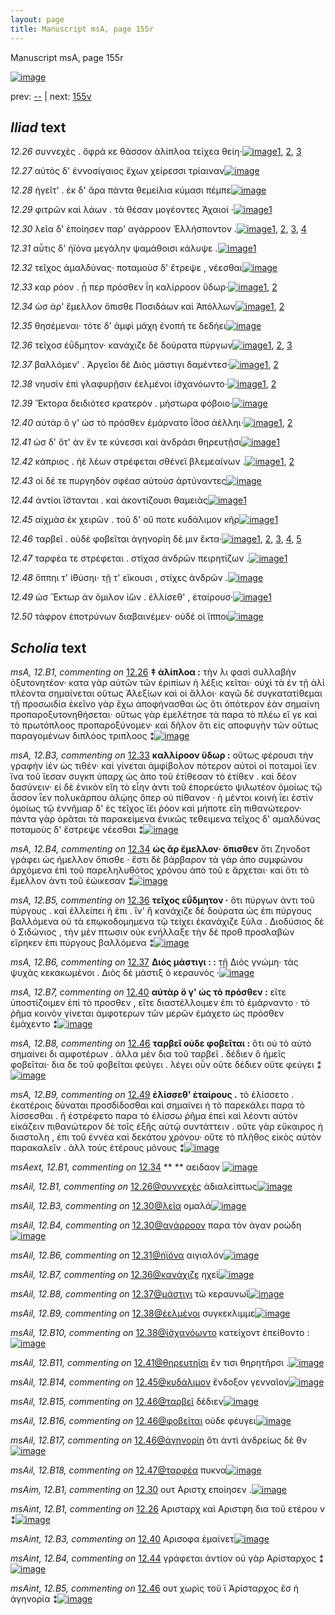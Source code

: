 ```yaml
---
layout: page
title: Manuscript msA, page 155r
---
```


Manuscript msA, page 155r

[![image](http://www.homermultitext.org/iipsrv?OBJ=IIP,1.0&FIF=/project/homer/pyramidal/deepzoom/hmt/vaimg/2017a/VA155RN_0327.tif&WID=100&CVT=JPEG)](http://www.homermultitext.org/ict2/?urn=urn:cite2:hmt:vaimg.2017a:VA155RN_0327)

prev:  [--](../--) | next:  [155v](../155v)

## *Iliad* text

*12.26* <a id="12.26"/> συννεχὲς . ὄφρά κε θᾶσσον ἁλίπλοα τείχεα θείη·[![image](http://www.homermultitext.org/iipsrv?OBJ=IIP,1.0&FIF=/project/homer/pyramidal/deepzoom/hmt/vaimg/2017a/VA155RN_0327.tif&RGN=0.1776,0.21,0.4267,0.0242&WID=1000&CVT=JPEG)](http://www.homermultitext.org/ict2/?urn=urn:cite2:hmt:vaimg.2017a:VA155RN_0327@0.1776,0.21,0.4267,0.0242)[1](#msAint_12.B1), [2](#msA_12.B1), [3](#msAil_12.B1)

*12.27* <a id="12.27"/> αὐτὸς δ' ἐννοσίγαιος ἔχων χείρεσσι τρίαιναν[![image](http://www.homermultitext.org/iipsrv?OBJ=IIP,1.0&FIF=/project/homer/pyramidal/deepzoom/hmt/vaimg/2017a/VA155RN_0327.tif&RGN=0.1756,0.2272,0.4217,0.028&WID=1000&CVT=JPEG)](http://www.homermultitext.org/ict2/?urn=urn:cite2:hmt:vaimg.2017a:VA155RN_0327@0.1756,0.2272,0.4217,0.028)

*12.28* <a id="12.28"/> ἡγεῖτ' . ἐκ δ' ἄρα πάντα θεμείλια κύμασι πέμπε[![image](http://www.homermultitext.org/iipsrv?OBJ=IIP,1.0&FIF=/project/homer/pyramidal/deepzoom/hmt/vaimg/2017a/VA155RN_0327.tif&RGN=0.1781,0.2477,0.4281,0.0257&WID=1000&CVT=JPEG)](http://www.homermultitext.org/ict2/?urn=urn:cite2:hmt:vaimg.2017a:VA155RN_0327@0.1781,0.2477,0.4281,0.0257)

*12.29* <a id="12.29"/> φιτρῶν καὶ λάων . τὰ θέσαν μογέοντες Ἀχαιοί ·[![image](http://www.homermultitext.org/iipsrv?OBJ=IIP,1.0&FIF=/project/homer/pyramidal/deepzoom/hmt/vaimg/2017a/VA155RN_0327.tif&RGN=0.1742,0.269,0.4054,0.0233&WID=1000&CVT=JPEG)](http://www.homermultitext.org/ict2/?urn=urn:cite2:hmt:vaimg.2017a:VA155RN_0327@0.1742,0.269,0.4054,0.0233)[1](#msAil_12.B2)

*12.30* <a id="12.30"/> λεῖα δ' ἐποίησεν παρ' αγάρροον Ἑλλήσποντον .[![image](http://www.homermultitext.org/iipsrv?OBJ=IIP,1.0&FIF=/project/homer/pyramidal/deepzoom/hmt/vaimg/2017a/VA155RN_0327.tif&RGN=0.1642,0.2883,0.4088,0.0216&WID=1000&CVT=JPEG)](http://www.homermultitext.org/ict2/?urn=urn:cite2:hmt:vaimg.2017a:VA155RN_0327@0.1642,0.2883,0.4088,0.0216)[1](#msAil_12.B5), [2](#msAil_12.B4), [3](#msAil_12.B3), [4](#msAim_12.B1)

*12.31* <a id="12.31"/> αὖτις δ' ἠϊόνα μεγάλην ψαμάθοισι κάλυψε .[![image](http://www.homermultitext.org/iipsrv?OBJ=IIP,1.0&FIF=/project/homer/pyramidal/deepzoom/hmt/vaimg/2017a/VA155RN_0327.tif&RGN=0.1746,0.3043,0.4108,0.0265&WID=1000&CVT=JPEG)](http://www.homermultitext.org/ict2/?urn=urn:cite2:hmt:vaimg.2017a:VA155RN_0327@0.1746,0.3043,0.4108,0.0265)[1](#msAil_12.B6)

*12.32* <a id="12.32"/> τεῖχος ἀμαλδύνας· ποταμοὺσ δ' ἔτρεψε , νέεσθαι[![image](http://www.homermultitext.org/iipsrv?OBJ=IIP,1.0&FIF=/project/homer/pyramidal/deepzoom/hmt/vaimg/2017a/VA155RN_0327.tif&RGN=0.1726,0.3263,0.4197,0.0231&WID=1000&CVT=JPEG)](http://www.homermultitext.org/ict2/?urn=urn:cite2:hmt:vaimg.2017a:VA155RN_0327@0.1726,0.3263,0.4197,0.0231)

*12.33* <a id="12.33"/> καρ ρόον . ᾗ περ πρόσθεν ΐη καλίρροον ὕδωρ·[![image](http://www.homermultitext.org/iipsrv?OBJ=IIP,1.0&FIF=/project/homer/pyramidal/deepzoom/hmt/vaimg/2017a/VA155RN_0327.tif&RGN=0.1756,0.3457,0.4103,0.0246&WID=1000&CVT=JPEG)](http://www.homermultitext.org/ict2/?urn=urn:cite2:hmt:vaimg.2017a:VA155RN_0327@0.1756,0.3457,0.4103,0.0246)[1](#msAim_12.B2), [2](#msA_12.B3)

*12.34* <a id="12.34"/> ὡσ άρ' ἔμελλον ὄπισθε Ποσιδάων καὶ Ἀπόλλων[![image](http://www.homermultitext.org/iipsrv?OBJ=IIP,1.0&FIF=/project/homer/pyramidal/deepzoom/hmt/vaimg/2017a/VA155RN_0327.tif&RGN=0.1766,0.3643,0.4197,0.0224&WID=1000&CVT=JPEG)](http://www.homermultitext.org/ict2/?urn=urn:cite2:hmt:vaimg.2017a:VA155RN_0327@0.1766,0.3643,0.4197,0.0224)[1](#msAext_12.B1), [2](#msA_12.B4)

*12.35* <a id="12.35"/> θησέμεναι· τότε δ' ἀμφὶ μάχη ἐνοπή τε δεδήει[![image](http://www.homermultitext.org/iipsrv?OBJ=IIP,1.0&FIF=/project/homer/pyramidal/deepzoom/hmt/vaimg/2017a/VA155RN_0327.tif&RGN=0.1716,0.3826,0.4247,0.025&WID=1000&CVT=JPEG)](http://www.homermultitext.org/ict2/?urn=urn:cite2:hmt:vaimg.2017a:VA155RN_0327@0.1716,0.3826,0.4247,0.025)

*12.36* <a id="12.36"/> τεῖχοσ ἐΰδμητον· κανάχιζε δὲ δούρατα πύργων[![image](http://www.homermultitext.org/iipsrv?OBJ=IIP,1.0&FIF=/project/homer/pyramidal/deepzoom/hmt/vaimg/2017a/VA155RN_0327.tif&RGN=0.1706,0.4031,0.4336,0.0257&WID=1000&CVT=JPEG)](http://www.homermultitext.org/ict2/?urn=urn:cite2:hmt:vaimg.2017a:VA155RN_0327@0.1706,0.4031,0.4336,0.0257)[1](#msAint_12.B2), [2](#msAil_12.B7), [3](#msA_12.B5)

*12.37* <a id="12.37"/> βαλλόμεν' . Ἀργεῖοι δὲ Διὸς μάστιγι δαμέντεσ·[![image](http://www.homermultitext.org/iipsrv?OBJ=IIP,1.0&FIF=/project/homer/pyramidal/deepzoom/hmt/vaimg/2017a/VA155RN_0327.tif&RGN=0.1671,0.4225,0.4202,0.022&WID=1000&CVT=JPEG)](http://www.homermultitext.org/ict2/?urn=urn:cite2:hmt:vaimg.2017a:VA155RN_0327@0.1671,0.4225,0.4202,0.022)[1](#msAil_12.B8), [2](#msA_12.B6)

*12.38* <a id="12.38"/> νηυσὶν ἐπὶ γλαφυρῇσιν ἐελμένοι ἰ̈σχανόωντο·[![image](http://www.homermultitext.org/iipsrv?OBJ=IIP,1.0&FIF=/project/homer/pyramidal/deepzoom/hmt/vaimg/2017a/VA155RN_0327.tif&RGN=0.1615,0.4396,0.446,0.0255&WID=1000&CVT=JPEG)](http://www.homermultitext.org/ict2/?urn=urn:cite2:hmt:vaimg.2017a:VA155RN_0327@0.1615,0.4396,0.446,0.0255)[1](#msAil_12.B10), [2](#msAil_12.B9)

*12.39* <a id="12.39"/> Ἕκτορα δειδιότεσ κρατερὸν . μήστωρα φόβοιο·[![image](http://www.homermultitext.org/iipsrv?OBJ=IIP,1.0&FIF=/project/homer/pyramidal/deepzoom/hmt/vaimg/2017a/VA155RN_0327.tif&RGN=0.1604,0.459,0.446,0.0255&WID=1000&CVT=JPEG)](http://www.homermultitext.org/ict2/?urn=urn:cite2:hmt:vaimg.2017a:VA155RN_0327@0.1604,0.459,0.446,0.0255)

*12.40* <a id="12.40"/> αὐτὰρ ὅ γ' ὡσ τὸ πρόσθεν ἐμάρνατο ἶ̈σοσ ἀέλληι·[![image](http://www.homermultitext.org/iipsrv?OBJ=IIP,1.0&FIF=/project/homer/pyramidal/deepzoom/hmt/vaimg/2017a/VA155RN_0327.tif&RGN=0.1632,0.4775,0.446,0.0255&WID=1000&CVT=JPEG)](http://www.homermultitext.org/ict2/?urn=urn:cite2:hmt:vaimg.2017a:VA155RN_0327@0.1632,0.4775,0.446,0.0255)[1](#msA_12.B7), [2](#msAint_12.B3)

*12.41* <a id="12.41"/> ὡσ δ' ὅτ' ὰν ἔν τε κύνεσσι καὶ ἀνδράσι θηρευτῇσι[![image](http://www.homermultitext.org/iipsrv?OBJ=IIP,1.0&FIF=/project/homer/pyramidal/deepzoom/hmt/vaimg/2017a/VA155RN_0327.tif&RGN=0.1588,0.496,0.446,0.0255&WID=1000&CVT=JPEG)](http://www.homermultitext.org/ict2/?urn=urn:cite2:hmt:vaimg.2017a:VA155RN_0327@0.1588,0.496,0.446,0.0255)[1](#msAil_12.B11)

*12.42* <a id="12.42"/> κάπριος . ἠὲ λέων στρέφεται σθένεϊ βλεμεαίνων .[![image](http://www.homermultitext.org/iipsrv?OBJ=IIP,1.0&FIF=/project/homer/pyramidal/deepzoom/hmt/vaimg/2017a/VA155RN_0327.tif&RGN=0.1582,0.5145,0.446,0.0255&WID=1000&CVT=JPEG)](http://www.homermultitext.org/ict2/?urn=urn:cite2:hmt:vaimg.2017a:VA155RN_0327@0.1582,0.5145,0.446,0.0255)[1](#msAil_12.B12), [2](#msAil_12.B13)

*12.43* <a id="12.43"/> οἱ δέ τε πυργηδὸν σφέασ αὐτοὺσ ἀρτύναντες[![image](http://www.homermultitext.org/iipsrv?OBJ=IIP,1.0&FIF=/project/homer/pyramidal/deepzoom/hmt/vaimg/2017a/VA155RN_0327.tif&RGN=0.1561,0.5327,0.446,0.0255&WID=1000&CVT=JPEG)](http://www.homermultitext.org/ict2/?urn=urn:cite2:hmt:vaimg.2017a:VA155RN_0327@0.1561,0.5327,0.446,0.0255)

*12.44* <a id="12.44"/> ἀντίοι ἵ̈στανται . καὶ ἀκοντίζουσι θαμειὰς[![image](http://www.homermultitext.org/iipsrv?OBJ=IIP,1.0&FIF=/project/homer/pyramidal/deepzoom/hmt/vaimg/2017a/VA155RN_0327.tif&RGN=0.1561,0.5557,0.446,0.0255&WID=1000&CVT=JPEG)](http://www.homermultitext.org/ict2/?urn=urn:cite2:hmt:vaimg.2017a:VA155RN_0327@0.1561,0.5557,0.446,0.0255)[1](#msAint_12.B4)

*12.45* <a id="12.45"/> αἰχμὰσ ἐκ χειρῶν . τοῦ δ' οὔ ποτε κυδάλιμον κῆρ[![image](http://www.homermultitext.org/iipsrv?OBJ=IIP,1.0&FIF=/project/homer/pyramidal/deepzoom/hmt/vaimg/2017a/VA155RN_0327.tif&RGN=0.1588,0.5751,0.446,0.0255&WID=1000&CVT=JPEG)](http://www.homermultitext.org/ict2/?urn=urn:cite2:hmt:vaimg.2017a:VA155RN_0327@0.1588,0.5751,0.446,0.0255)[1](#msAil_12.B14)

*12.46* <a id="12.46"/> ταρβεῖ . οὐδὲ φοβεῖται ἀγηνορίη δέ μιν ἔκτα·[![image](http://www.homermultitext.org/iipsrv?OBJ=IIP,1.0&FIF=/project/homer/pyramidal/deepzoom/hmt/vaimg/2017a/VA155RN_0327.tif&RGN=0.15,0.5936,0.446,0.0255&WID=1000&CVT=JPEG)](http://www.homermultitext.org/ict2/?urn=urn:cite2:hmt:vaimg.2017a:VA155RN_0327@0.15,0.5936,0.446,0.0255)[1](#msA_12.B8), [2](#msAil_12.B17), [3](#msAil_12.B15), [4](#msAil_12.B16), [5](#msAint_12.B5)

*12.47* <a id="12.47"/> ταρφέα τε στρέφεται . στίχασ ἀνδρῶν πειρητίζων .[![image](http://www.homermultitext.org/iipsrv?OBJ=IIP,1.0&FIF=/project/homer/pyramidal/deepzoom/hmt/vaimg/2017a/VA155RN_0327.tif&RGN=0.1522,0.6129,0.446,0.0255&WID=1000&CVT=JPEG)](http://www.homermultitext.org/ict2/?urn=urn:cite2:hmt:vaimg.2017a:VA155RN_0327@0.1522,0.6129,0.446,0.0255)[1](#msAil_12.B18)

*12.48* <a id="12.48"/> ὅππηι τ' ἰ̈θύσηι· τῇ τ' εἴκουσι , στίχες ἀνδρῶν .[![image](http://www.homermultitext.org/iipsrv?OBJ=IIP,1.0&FIF=/project/homer/pyramidal/deepzoom/hmt/vaimg/2017a/VA155RN_0327.tif&RGN=0.155,0.6315,0.446,0.0255&WID=1000&CVT=JPEG)](http://www.homermultitext.org/ict2/?urn=urn:cite2:hmt:vaimg.2017a:VA155RN_0327@0.155,0.6315,0.446,0.0255)

*12.49* <a id="12.49"/> ὡσ Ἕκτωρ ἀν ὅμιλον ἰ̈ὼν . ἐλλίσεθ' , ἑταίρουσ·[![image](http://www.homermultitext.org/iipsrv?OBJ=IIP,1.0&FIF=/project/homer/pyramidal/deepzoom/hmt/vaimg/2017a/VA155RN_0327.tif&RGN=0.1544,0.6504,0.446,0.0255&WID=1000&CVT=JPEG)](http://www.homermultitext.org/ict2/?urn=urn:cite2:hmt:vaimg.2017a:VA155RN_0327@0.1544,0.6504,0.446,0.0255)[1](#msA_12.B9)

*12.50* <a id="12.50"/> τάφρον ἐποτρύνων διαβαινέμεν· οὐδέ οἱ ἵπποι[![image](http://www.homermultitext.org/iipsrv?OBJ=IIP,1.0&FIF=/project/homer/pyramidal/deepzoom/hmt/vaimg/2017a/VA155RN_0327.tif&RGN=0.161,0.671,0.446,0.0255&WID=1000&CVT=JPEG)](http://www.homermultitext.org/ict2/?urn=urn:cite2:hmt:vaimg.2017a:VA155RN_0327@0.161,0.671,0.446,0.0255)

## *Scholia* text

*msA, 12.B1, commenting on* [12.26](#12.26)  <a id="msA_12.B1"/> **‡ ἀλίπλοα :** τὴν λι φασὶ συλλαβὴν ὀξυτονητέον· κατα γὰρ αὐτῶν τῶν ἐριπίων ἡ λέξις κεῖται· οὐχὶ τὰ ἐν τῇ ἁλὶ πλέοντα σημαίνεται οὕτως Ἀλεξίων καὶ οἱ ἄλλοι· καγῶ δὲ συγκατατίθεμαι τῇ προσωιδία ἑκεῖνο γὰρ ἔχω ἀποφήνασθαι ὡς ὅτι ὁπότερον ἐὰν σημαίνη προπαροξυτονηθήσεται· οὕτως γὰρ ἐμελέτησε τὰ παρα τὸ πλέω εἴ γε καὶ τὸ πρωτόπλοος προπαροξύνομεν· καὶ δῆλον ὅτι εἰς αποφυγὴν τῶν οὕτως παραγομένων διπλόος τριπλοος ⁑[![image](http://www.homermultitext.org/iipsrv?OBJ=IIP,1.0&FIF=/project/homer/pyramidal/deepzoom/hmt/vaimg/2017a/VA155RN_0327.tif&RGN=0.602,0.2111,0.1918,0.159&WID=1000&CVT=JPEG)](http://www.homermultitext.org/ict2/?urn=urn:cite2:hmt:vaimg.2017a:VA155RN_0327@0.602,0.2111,0.1918,0.159)

*msA, 12.B3, commenting on* [12.33](#12.33)  <a id="msA_12.B3"/> **καλλίροον ὕδωρ :** οὕτως φέρουσι τὴν γραφήν ἱέν ὡς τιθέν· καὶ γίνεται ἀμφίβολον πότερον αὐτοὶ οἱ ποταμοὶ ἵεν ἵνα τοῦ ἵεσαν συγκπ ὑπαρχ ὡς ἀπο τοῦ ἐτίθεσαν τὸ ἐτίθεν . καὶ δέον δασύνειν· εἰ δὲ ἑνικὸν εἴη τὸ εἶην ἀντι τοῦ ἐπορεύετο ψιλωτέον ὁμοίως τῷ ἆσσον ῗεν πολυκάρπου ἁλῴης ὅπερ οὐ πίθανον · ἡ μέντοι κοινὴ ΐει ἐστὶν ὁμοίως τῷ ἐννῆμαρ δ' ἐς τεῖχος ἵ̈ει ῥόον καὶ μήποτε εἴη πιθανώτερον· πάντα γὰρ ὁρᾶται τὰ παρακείμενα ἑνικῶς τεθειμενα τεῖχος δ' αμαλδύνας ποταμοὺς δ' ἔστρεψε νέεσθαι ⁑[![image](http://www.homermultitext.org/iipsrv?OBJ=IIP,1.0&FIF=/project/homer/pyramidal/deepzoom/hmt/vaimg/2017a/VA155RN_0327.tif&RGN=0.5998,0.4232,0.1985,0.1647&WID=1000&CVT=JPEG)](http://www.homermultitext.org/ict2/?urn=urn:cite2:hmt:vaimg.2017a:VA155RN_0327@0.5998,0.4232,0.1985,0.1647)

*msA, 12.B4, commenting on* [12.34](#12.34)  <a id="msA_12.B4"/> **ὡς ἂρ ἔμελλον· ὄπισθεν** ὅτι Ζηνοδοτ γράφει ὡς ήμελλον ὄπισθε · ἔστι δὲ βάρβαρον τὰ γὰρ ἀπο συμφώνου ἀρχόμενα ἐπὶ τοῦ παρεληλυθότος χρόνου ἀπὸ τοῦ ε ἄρχεται· καὶ ὅτι τὸ ἔμελλον ἀντι τοῦ ἐώικεσαν ⁑[![image](http://www.homermultitext.org/iipsrv?OBJ=IIP,1.0&FIF=/project/homer/pyramidal/deepzoom/hmt/vaimg/2017a/VA155RN_0327.tif&RGN=0.5942,0.5861,0.1935,0.0647&WID=1000&CVT=JPEG)](http://www.homermultitext.org/ict2/?urn=urn:cite2:hmt:vaimg.2017a:VA155RN_0327@0.5942,0.5861,0.1935,0.0647)

*msA, 12.B5, commenting on* [12.36](#12.36)  <a id="msA_12.B5"/> **τεῖχος εΰδμητον ·** ὅτι πύργων ἀντι τοῦ πύργους . καὶ ἐλλείπει ἡ ἐπι . ἵν' ἢ κανάχιζε δὲ δούρατα ὡς ἐπι πύργους βαλλόμενα οὐ τὰ επῳκοδομημενα τῷ τείχει ἐκανάχιζε ξύλα . Διοδύσιος δὲ ὁ Σιδώνιος , τὴν μὲν πτωσιν οὐκ ενήλλαξε τὴν δὲ προθ προσλαβὼν εἴρηκεν ἐπι πύργους βαλλόμενα ⁑[![image](http://www.homermultitext.org/iipsrv?OBJ=IIP,1.0&FIF=/project/homer/pyramidal/deepzoom/hmt/vaimg/2017a/VA155RN_0327.tif&RGN=0.1151,0.648,0.6713,0.0753&WID=1000&CVT=JPEG)](http://www.homermultitext.org/ict2/?urn=urn:cite2:hmt:vaimg.2017a:VA155RN_0327@0.1151,0.648,0.6713,0.0753)

*msA, 12.B6, commenting on* [12.37](#12.37)  <a id="msA_12.B6"/> **Διὸς μάστιγι : :** τῇ Διὸς γνώμη· τὰς ψυχὰς κεκακωμένοι . Διὸς δὲ μάστιξ ὁ κεραυνὸς ·[![image](http://www.homermultitext.org/iipsrv?OBJ=IIP,1.0&FIF=/project/homer/pyramidal/deepzoom/hmt/vaimg/2017a/VA155RN_0327.tif&RGN=0.3498,0.7079,0.4323,0.0165&WID=1000&CVT=JPEG)](http://www.homermultitext.org/ict2/?urn=urn:cite2:hmt:vaimg.2017a:VA155RN_0327@0.3498,0.7079,0.4323,0.0165)

*msA, 12.B7, commenting on* [12.40](#12.40)  <a id="msA_12.B7"/> **αὐτὰρ ὅ γ' ὡς τὸ πρόσθεν :** εἴτε ὑποστίζοιμεν ἐπὶ τὸ προσθεν , εἴτε διαστέλλοιμεν ἐπι τὸ ἐμάρναντο · τὸ ῥῆμα κοινὸν γίνεται ἀμφοτερων τῶν μερῶν ἐμάχετο ὡς πρόσθεν ἐμάχεντο ⁑[![image](http://www.homermultitext.org/iipsrv?OBJ=IIP,1.0&FIF=/project/homer/pyramidal/deepzoom/hmt/vaimg/2017a/VA155RN_0327.tif&RGN=0.1149,0.7179,0.6812,0.0365&WID=1000&CVT=JPEG)](http://www.homermultitext.org/ict2/?urn=urn:cite2:hmt:vaimg.2017a:VA155RN_0327@0.1149,0.7179,0.6812,0.0365)

*msA, 12.B8, commenting on* [12.46](#12.46)  <a id="msA_12.B8"/> **ταρβεῖ οὐδε φοβεῖται :** ὅτι οὐ τὸ αὐτὸ σημαίνει δι αμφοτέρων . ἀλλα μὲν δια τοῦ ταρβεῖ . δέδιεν ὃ ἡμεῖς φοβεῖται· δια δε τοῦ φοβεῖται φεύγει . λέγει οὖν οὔτε δέδιεν οὔτε φεύγει ⁑[![image](http://www.homermultitext.org/iipsrv?OBJ=IIP,1.0&FIF=/project/homer/pyramidal/deepzoom/hmt/vaimg/2017a/VA155RN_0327.tif&RGN=0.1313,0.7385,0.6422,0.0259&WID=1000&CVT=JPEG)](http://www.homermultitext.org/ict2/?urn=urn:cite2:hmt:vaimg.2017a:VA155RN_0327@0.1313,0.7385,0.6422,0.0259)

*msA, 12.B9, commenting on* [12.49](#12.49)  <a id="msA_12.B9"/> **ἐλίσσεθ' ἑταίρους .** τὸ ἐλίσσετο . ἑκατέροις δύναται προσδίδοσθαι καὶ σημαίνει ἠ τὸ παρεκάλει παρα τὸ λίσσεσθαι . ἢ ἐστρέφετο παρα τὸ ἑλίσσω ῥῆμα ἐπεὶ καὶ λέοντι αὐτὸν εἰκάζειν πιθανώτερον δὲ τοῖς ἑξῆς αὐτῷ συντάττειν . οὔτε γὰρ εὔκαιρος ἡ διαστολη , ἐπι τοῦ ἐννέα καὶ δεκάτου χρόνου· οὔτε τὸ πλῆθος εἰκὸς αὐτὸν παρακαλεῖν . ἀλλ τοὺς ἑτέρους μόνους ⁑[![image](http://www.homermultitext.org/iipsrv?OBJ=IIP,1.0&FIF=/project/homer/pyramidal/deepzoom/hmt/vaimg/2017a/VA155RN_0327.tif&RGN=0.1289,0.7567,0.639,0.0464&WID=1000&CVT=JPEG)](http://www.homermultitext.org/ict2/?urn=urn:cite2:hmt:vaimg.2017a:VA155RN_0327@0.1289,0.7567,0.639,0.0464)

*msAext, 12.B1, commenting on* [12.34](#12.34)  <a id="msAext_12.B1"/> **					 				** 					 αειδαον 				[![image](http://www.homermultitext.org/iipsrv?OBJ=IIP,1.0&FIF=/project/homer/pyramidal/deepzoom/hmt/vaimg/2017a/VA155RN_0327.tif&RGN=0.8434,0.361,0.0299,0.016&WID=1000&CVT=JPEG)](http://www.homermultitext.org/ict2/?urn=urn:cite2:hmt:vaimg.2017a:VA155RN_0327@0.8434,0.361,0.0299,0.016)

*msAil, 12.B1, commenting on* [12.26@συννεχὲς](#12.26@συννεχὲς)  <a id="msAil_12.B1"/> ἀδιαλείπτως[![image](http://www.homermultitext.org/iipsrv?OBJ=IIP,1.0&FIF=/project/homer/pyramidal/deepzoom/hmt/vaimg/2017a/VA155RN_0327.tif&RGN=0.1912,0.2006,0.0541,0.0135&WID=1000&CVT=JPEG)](http://www.homermultitext.org/ict2/?urn=urn:cite2:hmt:vaimg.2017a:VA155RN_0327@0.1912,0.2006,0.0541,0.0135)

*msAil, 12.B3, commenting on* [12.30@λεῖα](#12.30@λεῖα)  <a id="msAil_12.B3"/> ομαλά[![image](http://www.homermultitext.org/iipsrv?OBJ=IIP,1.0&FIF=/project/homer/pyramidal/deepzoom/hmt/vaimg/2017a/VA155RN_0327.tif&RGN=0.1902,0.284,0.028,0.012&WID=1000&CVT=JPEG)](http://www.homermultitext.org/ict2/?urn=urn:cite2:hmt:vaimg.2017a:VA155RN_0327@0.1902,0.284,0.028,0.012)

*msAil, 12.B4, commenting on* [12.30@αγάρροον](#12.30@αγάρροον)  <a id="msAil_12.B4"/> παρα τὸν άγαν ροώδη[![image](http://www.homermultitext.org/iipsrv?OBJ=IIP,1.0&FIF=/project/homer/pyramidal/deepzoom/hmt/vaimg/2017a/VA155RN_0327.tif&RGN=0.3504,0.2832,0.0911,0.0113&WID=1000&CVT=JPEG)](http://www.homermultitext.org/ict2/?urn=urn:cite2:hmt:vaimg.2017a:VA155RN_0327@0.3504,0.2832,0.0911,0.0113)

*msAil, 12.B6, commenting on* [12.31@ἠϊόνα](#12.31@ἠϊόνα)  <a id="msAil_12.B6"/> αιγιαλόν[![image](http://www.homermultitext.org/iipsrv?OBJ=IIP,1.0&FIF=/project/homer/pyramidal/deepzoom/hmt/vaimg/2017a/VA155RN_0327.tif&RGN=0.2713,0.3013,0.049,0.012&WID=1000&CVT=JPEG)](http://www.homermultitext.org/ict2/?urn=urn:cite2:hmt:vaimg.2017a:VA155RN_0327@0.2713,0.3013,0.049,0.012)

*msAil, 12.B7, commenting on* [12.36@κανάχιζε](#12.36@κανάχιζε)  <a id="msAil_12.B7"/> ηχεὶ[![image](http://www.homermultitext.org/iipsrv?OBJ=IIP,1.0&FIF=/project/homer/pyramidal/deepzoom/hmt/vaimg/2017a/VA155RN_0327.tif&RGN=0.3844,0.402,0.037,0.0113&WID=1000&CVT=JPEG)](http://www.homermultitext.org/ict2/?urn=urn:cite2:hmt:vaimg.2017a:VA155RN_0327@0.3844,0.402,0.037,0.0113)

*msAil, 12.B8, commenting on* [12.37@μάστιγι](#12.37@μάστιγι)  <a id="msAil_12.B8"/> τῶ κεραυνωῖ[![image](http://www.homermultitext.org/iipsrv?OBJ=IIP,1.0&FIF=/project/homer/pyramidal/deepzoom/hmt/vaimg/2017a/VA155RN_0327.tif&RGN=0.4064,0.4207,0.0711,0.0135&WID=1000&CVT=JPEG)](http://www.homermultitext.org/ict2/?urn=urn:cite2:hmt:vaimg.2017a:VA155RN_0327@0.4064,0.4207,0.0711,0.0135)

*msAil, 12.B9, commenting on* [12.38@ἐελμένοι](#12.38@ἐελμένοι)  <a id="msAil_12.B9"/> συγκεκλιμμε[![image](http://www.homermultitext.org/iipsrv?OBJ=IIP,1.0&FIF=/project/homer/pyramidal/deepzoom/hmt/vaimg/2017a/VA155RN_0327.tif&RGN=0.4254,0.4373,0.0651,0.0143&WID=1000&CVT=JPEG)](http://www.homermultitext.org/ict2/?urn=urn:cite2:hmt:vaimg.2017a:VA155RN_0327@0.4254,0.4373,0.0651,0.0143)

*msAil, 12.B10, commenting on* [12.38@ἱ̈σχανόωντο](#12.38@ἱ̈σχανόωντο)  <a id="msAil_12.B10"/> κατείχοντ ἐπείθοντο :[![image](http://www.homermultitext.org/iipsrv?OBJ=IIP,1.0&FIF=/project/homer/pyramidal/deepzoom/hmt/vaimg/2017a/VA155RN_0327.tif&RGN=0.5145,0.438,0.0881,0.015&WID=1000&CVT=JPEG)](http://www.homermultitext.org/ict2/?urn=urn:cite2:hmt:vaimg.2017a:VA155RN_0327@0.5145,0.438,0.0881,0.015)

*msAil, 12.B11, commenting on* [12.41@θηρευτηῖσι](#12.41@θηρευτηῖσι)  <a id="msAil_12.B11"/> ἔν τισι θηρητῆρσι .[![image](http://www.homermultitext.org/iipsrv?OBJ=IIP,1.0&FIF=/project/homer/pyramidal/deepzoom/hmt/vaimg/2017a/VA155RN_0327.tif&RGN=0.5155,0.4929,0.0771,0.0143&WID=1000&CVT=JPEG)](http://www.homermultitext.org/ict2/?urn=urn:cite2:hmt:vaimg.2017a:VA155RN_0327@0.5155,0.4929,0.0771,0.0143)

*msAil, 12.B14, commenting on* [12.45@κυδάλιμον](#12.45@κυδάλιμον)  <a id="msAil_12.B14"/> ἔνδοξον γενναῖον[![image](http://www.homermultitext.org/iipsrv?OBJ=IIP,1.0&FIF=/project/homer/pyramidal/deepzoom/hmt/vaimg/2017a/VA155RN_0327.tif&RGN=0.5165,0.5702,0.0811,0.0135&WID=1000&CVT=JPEG)](http://www.homermultitext.org/ict2/?urn=urn:cite2:hmt:vaimg.2017a:VA155RN_0327@0.5165,0.5702,0.0811,0.0135)

*msAil, 12.B15, commenting on* [12.46@ταρβεῖ](#12.46@ταρβεῖ)  <a id="msAil_12.B15"/> δέδιεν[![image](http://www.homermultitext.org/iipsrv?OBJ=IIP,1.0&FIF=/project/homer/pyramidal/deepzoom/hmt/vaimg/2017a/VA155RN_0327.tif&RGN=0.1822,0.5913,0.04,0.0105&WID=1000&CVT=JPEG)](http://www.homermultitext.org/ict2/?urn=urn:cite2:hmt:vaimg.2017a:VA155RN_0327@0.1822,0.5913,0.04,0.0105)

*msAil, 12.B16, commenting on* [12.46@φοβεῖται](#12.46@φοβεῖται)  <a id="msAil_12.B16"/> οὐδε φέυγει[![image](http://www.homermultitext.org/iipsrv?OBJ=IIP,1.0&FIF=/project/homer/pyramidal/deepzoom/hmt/vaimg/2017a/VA155RN_0327.tif&RGN=0.3033,0.5905,0.0531,0.0105&WID=1000&CVT=JPEG)](http://www.homermultitext.org/ict2/?urn=urn:cite2:hmt:vaimg.2017a:VA155RN_0327@0.3033,0.5905,0.0531,0.0105)

*msAil, 12.B17, commenting on* [12.46@ἀγηνορίη](#12.46@ἀγηνορίη)  <a id="msAil_12.B17"/> ὄτι ἀντὶ ἀνδρείως δὲ θν[![image](http://www.homermultitext.org/iipsrv?OBJ=IIP,1.0&FIF=/project/homer/pyramidal/deepzoom/hmt/vaimg/2017a/VA155RN_0327.tif&RGN=0.3984,0.589,0.0841,0.0135&WID=1000&CVT=JPEG)](http://www.homermultitext.org/ict2/?urn=urn:cite2:hmt:vaimg.2017a:VA155RN_0327@0.3984,0.589,0.0841,0.0135)

*msAil, 12.B18, commenting on* [12.47@ταρφέα](#12.47@ταρφέα)  <a id="msAil_12.B18"/> πυκνα[![image](http://www.homermultitext.org/iipsrv?OBJ=IIP,1.0&FIF=/project/homer/pyramidal/deepzoom/hmt/vaimg/2017a/VA155RN_0327.tif&RGN=0.1982,0.6086,0.035,0.0098&WID=1000&CVT=JPEG)](http://www.homermultitext.org/ict2/?urn=urn:cite2:hmt:vaimg.2017a:VA155RN_0327@0.1982,0.6086,0.035,0.0098)

*msAim, 12.B1, commenting on* [12.30](#12.30)  <a id="msAim_12.B1"/> ουτ Αριστχ εποίησεν .[![image](http://www.homermultitext.org/iipsrv?OBJ=IIP,1.0&FIF=/project/homer/pyramidal/deepzoom/hmt/vaimg/2017a/VA155RN_0327.tif&RGN=0.5749,0.2854,0.0354,0.0212&WID=1000&CVT=JPEG)](http://www.homermultitext.org/ict2/?urn=urn:cite2:hmt:vaimg.2017a:VA155RN_0327@0.5749,0.2854,0.0354,0.0212)

*msAint, 12.B1, commenting on* [12.26](#12.26)  <a id="msAint_12.B1"/> Αρισταρχ καὶ Αριστφη δια τοῦ ετέρου ν ⁑[![image](http://www.homermultitext.org/iipsrv?OBJ=IIP,1.0&FIF=/project/homer/pyramidal/deepzoom/hmt/vaimg/2017a/VA155RN_0327.tif&RGN=0.1017,0.2061,0.0726,0.034&WID=1000&CVT=JPEG)](http://www.homermultitext.org/ict2/?urn=urn:cite2:hmt:vaimg.2017a:VA155RN_0327@0.1017,0.2061,0.0726,0.034)

*msAint, 12.B3, commenting on* [12.40](#12.40)  <a id="msAint_12.B3"/> Αρισοφα ἐμαίνετ[![image](http://www.homermultitext.org/iipsrv?OBJ=IIP,1.0&FIF=/project/homer/pyramidal/deepzoom/hmt/vaimg/2017a/VA155RN_0327.tif&RGN=0.0969,0.4814,0.07,0.0131&WID=1000&CVT=JPEG)](http://www.homermultitext.org/ict2/?urn=urn:cite2:hmt:vaimg.2017a:VA155RN_0327@0.0969,0.4814,0.07,0.0131)

*msAint, 12.B4, commenting on* [12.44](#12.44)  <a id="msAint_12.B4"/> γράφεται ἀντίον οὑ γὰρ Αρίσταρχος ⁑[![image](http://www.homermultitext.org/iipsrv?OBJ=IIP,1.0&FIF=/project/homer/pyramidal/deepzoom/hmt/vaimg/2017a/VA155RN_0327.tif&RGN=0.0919,0.5554,0.0754,0.0238&WID=1000&CVT=JPEG)](http://www.homermultitext.org/ict2/?urn=urn:cite2:hmt:vaimg.2017a:VA155RN_0327@0.0919,0.5554,0.0754,0.0238)

*msAint, 12.B5, commenting on* [12.46](#12.46)  <a id="msAint_12.B5"/> ουτ χωρὶς τοῦ ϊ Ἀρίσταρχος ἔσ ἡ ἀγηνορία ⁑[![image](http://www.homermultitext.org/iipsrv?OBJ=IIP,1.0&FIF=/project/homer/pyramidal/deepzoom/hmt/vaimg/2017a/VA155RN_0327.tif&RGN=0.0875,0.595,0.0652,0.0299&WID=1000&CVT=JPEG)](http://www.homermultitext.org/ict2/?urn=urn:cite2:hmt:vaimg.2017a:VA155RN_0327@0.0875,0.595,0.0652,0.0299)